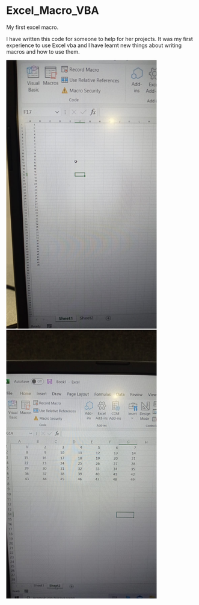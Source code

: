 # Excel_Macro_VBA
My first excel macro.

I have written this code for someone to help for her projects. It was my first experience to use Excel vba and I have learnt new things about writing macros and how to use them. 


<p float="left">
  <img src="https://github.com/ErdalNayir/Excel_Macro_VBA/blob/main/WhatsApp%20Image%202021-11-23%20at%2019.23.55.jpeg" width="400,height="200" />                             
  <img src="https://github.com/ErdalNayir/Excel_Macro_VBA/blob/main/WhatsApp%20Image%202021-11-23%20at%2019.24.11.jpeg" width="400",height="200" /> 

</p>

